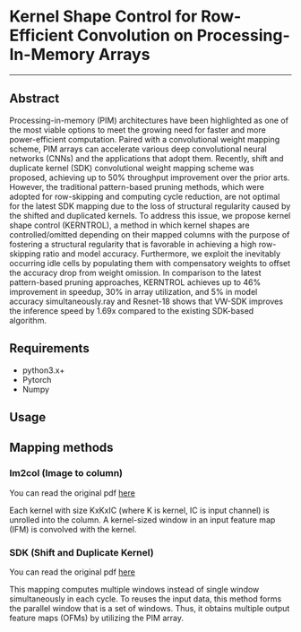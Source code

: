 # Kernel Shape Control for Row-Efficient Convolution on Processing-In-Memory Arrays
---
## Abstract
Processing-in-memory (PIM) architectures have been highlighted as one of the most viable options to meet the growing need for faster and more power-efficient computation. Paired with a convolutional weight mapping scheme, PIM arrays can accelerate various deep convolutional neural networks (CNNs) and the applications that adopt them. Recently, shift and duplicate kernel (SDK) convolutional weight mapping scheme was proposed, achieving up to 50% throughput improvement over the prior arts. However, the traditional pattern-based pruning methods, which were adopted for row-skipping and computing cycle reduction, are not optimal for the latest SDK mapping due to the loss of structural regularity caused by the shifted and duplicated kernels. To address this issue, we propose kernel shape control (KERNTROL), a method in which kernel shapes are controlled/omitted depending on their mapped columns with the purpose of fostering a structural regularity that is favorable in achieving a high row-skipping ratio and model accuracy. Furthermore, we exploit the inevitably occurring idle cells by populating them with compensatory weights to offset the accuracy drop from weight omission. In comparison to the latest pattern-based pruning approaches, KERNTROL achieves up to 46% improvement in speedup, 30% in array utilization, and 5% in model accuracy simultaneously.ray and Resnet-18 shows that VW-SDK improves the inference speed by 1.69x compared to the existing SDK-based algorithm.

## Requirements
+ python3.x+
+ Pytorch
+ Numpy

## Usage




## Mapping methods

### Im2col (Image to column)
You can read the original pdf [here](https://dl.acm.org/doi/10.1145/2964284.2967243)

Each kernel with size KxKxIC (where K is kernel, IC is input channel) is unrolled into the column. A kernel-sized window in an input feature map (IFM) is convolved with the kernel.


### SDK (Shift and Duplicate Kernel)
You can read the original pdf [here](https://ieeexplore.ieee.org/document/9104658)

This mapping computes multiple windows instead of single window simultaneously in each cycle. To reuses the input data, this method forms the parallel window that is a set of windows. Thus, it obtains multiple output feature maps (OFMs) by utilizing the PIM array.
